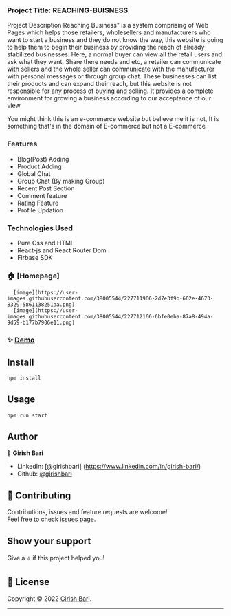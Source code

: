 ### Project Title: REACHING-BUISNESS

Project Description
Reaching Business" is a system comprising of Web Pages which helps those retailers, wholesellers and manufacturers who want to start a business and they do not know the way, this website is going to help them to begin their business by providing the reach of already stabilized businesses. Here, a normal buyer can view all the retail users and ask what they want, Share there needs and etc, a retailer can communicate with sellers and the whole seller can communicate with the manufacturer with personal messages or through group chat. These businesses can list their products and can expand their reach, but this website is not responsible for any process of buying and selling. It provides a complete environment for growing a business according to our acceptance of our view


You might think this is an e-commerce website but believe me it is not, It is something that's in the domain of E-commerce but not a E-commerce

### Features
  - Blog(Post) Adding
  - Product Adding  
  - Global Chat
  - Group Chat (By making Group)
  - Recent Post Section
  - Comment feature
  - Rating Feature
  - Profile Updation
  
  
### Technologies Used
  - Pure Css and HTMl
  - React-js and React Router Dom
  - Firbase SDK
  
  
  


### 🏠 [Homepage]
      [image](https://user-images.githubusercontent.com/38005544/227711966-2d7e3f9b-662e-4673-8329-5861138251aa.png)
      [image](https://user-images.githubusercontent.com/38005544/227712166-6bfe0eba-87a8-494a-9d59-b177b7906e11.png)




### ✨ [Demo](https://reaching-buisness-f5eb0.web.app/)

## Install

```sh
npm install
```

## Usage

```sh
npm run start
```

## Author

👤 **Girish Bari**
 
* LinkedIn: [@girishbari] (https://www.linkedin.com/in/girish-bari/)
* Github: [@girishbari](https://github.com/girishbari)

## 🤝 Contributing

Contributions, issues and feature requests are welcome!<br />Feel free to check [issues page](https://github.com/Kvaibhav01/Reaching-Buisness/issues).

## Show your support

Give a ⭐️ if this project helped you!

## 📝 License

Copyright © 2022 [Girish Bari](https://github.com/girish-bari).<br />


***
